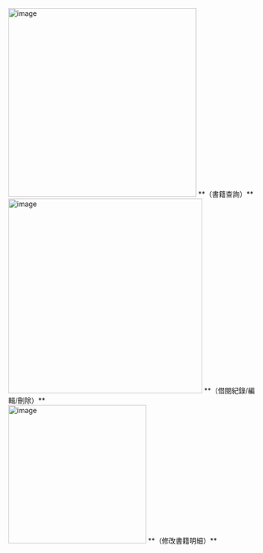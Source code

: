 <img width="382" alt="image" src="https://github.com/user-attachments/assets/e79e5c25-8261-48fd-8d30-41586554c414">
**（書籍查詢）**
<br>
<img width="394" alt="image" src="https://github.com/user-attachments/assets/381fda82-6f40-4315-8bed-763280be95be">
**（借閱紀錄/編輯/刪除）**
<br>
<img width="280" alt="image" src="https://github.com/user-attachments/assets/893b246a-9587-4a8f-b493-262866989e26">
**（修改書籍明細）**
